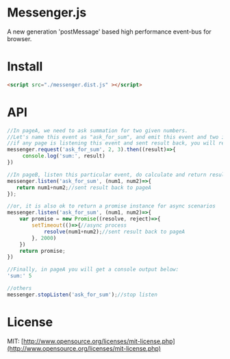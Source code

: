 # Messenger.js

A new generation 'postMessage' based high performance event-bus for browser.

# Install
```html
<script src="./messenger.dist.js" ></script>
```

# API

```javascript
//In pageA, we need to ask summation for two given numbers.
//Let's name this event as "ask_for_sum", and emit this event and two inputs.
//if any page is listening this event and sent result back, you will receive it in method then():
messenger.request('ask_for_sum', 2, 3).then((result)=>{
     console.log('sum:', result)
})

```

```javascript
//In pageB, listen this particular event, do calculate and return result:
messenger.listen('ask_for_sum', (num1, num2)=>{
   return num1+num2;//sent result back to pageA
});

//or, it is also ok to return a promise instance for async scenarios
messenger.listen('ask_for_sum', (num1, num2)=>{
    var promise = new Promise((resolve, reject)=>{
        setTimeout(()=>{//async process
            resolve(num1+num2);//sent result back to pageA
        }, 2000)
    })
    return promise;
})

```

```javascript
//Finally, in pageA you will get a console output below:
'sum:' 5

```

```javascript
//others
messenger.stopListen('ask_for_sum');//stop listen

```

# License
MIT: [http://www.opensource.org/licenses/mit-license.php](http://www.opensource.org/licenses/mit-license.php)

